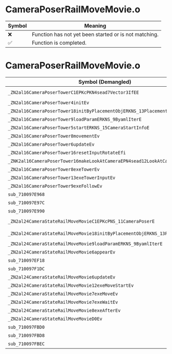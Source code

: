 # CameraPoserRailMoveMovie.o
| Symbol | Meaning 
| ------------- | ------------- 
| :x: | Function has not yet been started or is not matching. 
| :white_check_mark: | Function is completed. 


# CameraPoserRailMoveMovie.o
| Symbol (Demangled) | Symbol (Mangled) | Decompiled? |
| ------------- |  ------------- | ------------- |
| `_ZN2al16CameraPoserTowerC1EPKcPKN4sead7Vector3IfEE` | `al::CameraPoserTower::CameraPoserTower(char const*,sead::Vector3<float> const*)` | :white_check_mark: |
| `_ZN2al16CameraPoserTower4initEv` | `al::CameraPoserTower::init(void)` | :white_check_mark: |
| `_ZN2al16CameraPoserTower18initByPlacementObjERKNS_13PlacementInfoE` | `al::CameraPoserTower::initByPlacementObj(al::PlacementInfo const&)` | :white_check_mark: |
| `_ZN2al16CameraPoserTower9loadParamERKNS_9ByamlIterE` | `al::CameraPoserTower::loadParam(al::ByamlIter const&)` | :white_check_mark: |
| `_ZN2al16CameraPoserTower5startERKNS_15CameraStartInfoE` | `al::CameraPoserTower::start(al::CameraStartInfo const&)` | :white_check_mark: |
| `_ZN2al16CameraPoserTower8movementEv` | `al::CameraPoserTower::movement(void)` | :white_check_mark: |
| `_ZN2al16CameraPoserTower6updateEv` | `al::CameraPoserTower::update(void)` | :white_check_mark: |
| `_ZN2al16CameraPoserTower16resetInputRotateEfi` | `al::CameraPoserTower::resetInputRotate(float,int)` | :white_check_mark: |
| `_ZNK2al16CameraPoserTower16makeLookAtCameraEPN4sead12LookAtCameraE` | `al::CameraPoserTower::makeLookAtCamera(sead::LookAtCamera *)const` | :white_check_mark: |
| `_ZN2al16CameraPoserTower8exeTowerEv` | `al::CameraPoserTower::exeTower(void)` | :white_check_mark: |
| `_ZN2al16CameraPoserTower13exeTowerInputEv` | `al::CameraPoserTower::exeTowerInput(void)` | :white_check_mark: |
| `_ZN2al16CameraPoserTower9exeFollowEv` | `al::CameraPoserTower::exeFollow(void)` | :white_check_mark: |
| `sub_710097E968` | `` | :white_check_mark: |
| `sub_710097E97C` | `` | :white_check_mark: |
| `sub_710097E990` | `` | :white_check_mark: |
| `_ZN2al24CameraStateRailMoveMovieC1EPKcPNS_11CameraPoserE` | `al::CameraStateRailMoveMovie::CameraStateRailMoveMovie(char const*,al::CameraPoser *)` | :white_check_mark: |
| `_ZN2al24CameraStateRailMoveMovie18initByPlacementObjERKNS_13PlacementInfoE` | `al::CameraStateRailMoveMovie::initByPlacementObj(al::PlacementInfo const&)` | :white_check_mark: |
| `_ZN2al24CameraStateRailMoveMovie9loadParamERKNS_9ByamlIterE` | `al::CameraStateRailMoveMovie::loadParam(al::ByamlIter const&)` | :white_check_mark: |
| `_ZN2al24CameraStateRailMoveMovie6appearEv` | `al::CameraStateRailMoveMovie::appear(void)` | :white_check_mark: |
| `sub_710097EF18` | `` | :white_check_mark: |
| `sub_710097F1DC` | `` | :white_check_mark: |
| `_ZN2al24CameraStateRailMoveMovie6updateEv` | `al::CameraStateRailMoveMovie::update(void)` | :white_check_mark: |
| `_ZN2al24CameraStateRailMoveMovie12exeMoveStartEv` | `al::CameraStateRailMoveMovie::exeMoveStart(void)` | :white_check_mark: |
| `_ZN2al24CameraStateRailMoveMovie7exeMoveEv` | `al::CameraStateRailMoveMovie::exeMove(void)` | :white_check_mark: |
| `_ZN2al24CameraStateRailMoveMovie7exeWaitEv` | `al::CameraStateRailMoveMovie::exeWait(void)` | :white_check_mark: |
| `_ZN2al24CameraStateRailMoveMovie8exeAfterEv` | `al::CameraStateRailMoveMovie::exeAfter(void)` | :white_check_mark: |
| `_ZN2al24CameraStateRailMoveMovieD0Ev` | `al::CameraStateRailMoveMovie::~CameraStateRailMoveMovie()` | :white_check_mark: |
| `sub_710097FBD0` | `` | :white_check_mark: |
| `sub_710097FBD8` | `` | :white_check_mark: |
| `sub_710097FBEC` | `` | :white_check_mark: |
